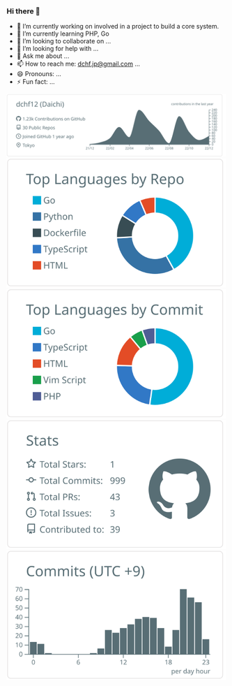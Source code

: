 ### Hi there 👋

- 🔭 I’m currently working on involved in a project to build a core system.
- 🌱 I’m currently learning PHP, Go
- 👯 I’m looking to collaborate on ...
- 🤔 I’m looking for help with ...
- 💬 Ask me about ...
- 📫 How to reach me: dchf.jp@gmail.com ...
- 😄 Pronouns: ...
- ⚡ Fun fact: ...


[![](https://raw.githubusercontent.com/dchf12/github-profile-summary-cards-example/master/profile-summary-card-output/default/0-profile-details.svg)](https://github.com/vn7n24fzkq/github-profile-summary-cards)
[![](https://raw.githubusercontent.com/dchf12/github-profile-summary-cards-example/master/profile-summary-card-output/default/1-repos-per-language.svg)](https://github.com/vn7n24fzkq/github-profile-summary-cards) [![](https://raw.githubusercontent.com/dchf12/github-profile-summary-cards-example/master/profile-summary-card-output/default/2-most-commit-language.svg)](https://github.com/vn7n24fzkq/github-profile-summary-cards)
[![](https://raw.githubusercontent.com/dchf12/github-profile-summary-cards-example/master/profile-summary-card-output/default/3-stats.svg)](https://github.com/vn7n24fzkq/github-profile-summary-cards) [![](https://raw.githubusercontent.com/dchf12/github-profile-summary-cards-example/master/profile-summary-card-output/default/4-productive-time.svg)](https://github.com/vn7n24fzkq/github-profile-summary-cards)

